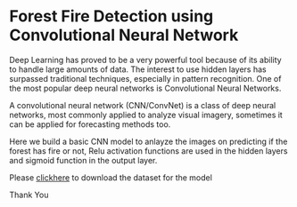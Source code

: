 # Forest Fire Detection using Convolutional Neural Network

 Deep Learning has proved to be a very powerful tool because of its ability to handle large amounts of data. The interest to use hidden layers has surpassed traditional techniques, especially in pattern recognition. One of the most popular deep neural networks is Convolutional Neural Networks.

A convolutional neural network (CNN/ConvNet) is a class of deep neural networks, most commonly applied to analyze visual imagery, sometimes it can be applied for forecasting methods too.

Here we build a basic CNN model to anlayze the images on predicting if the forest has fire or not, Relu activation functions are used in the hidden layers and sigmoid function in the output layer.

Please [clickhere](https://drive.google.com/drive/folders/1hdUeh5cxmTlT01icNekO5UxhLRzlMrHJ?usp=share_link) to download the dataset for the model 

Thank You 

